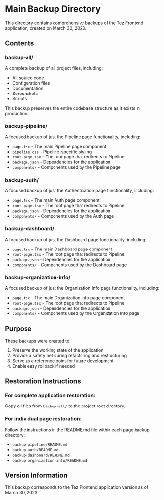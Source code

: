 # Main Backup Directory

This directory contains comprehensive backups of the Tez Frontend application, created on March 30, 2023.

## Contents

### backup-all/
A complete backup of all project files, including:
- All source code
- Configuration files
- Documentation
- Screenshots
- Scripts

This backup preserves the entire codebase structure as it exists in production.

### backup-pipeline/
A focused backup of just the Pipeline page functionality, including:
- `page.tsx` - The main Pipeline page component
- `pipeline.css` - Pipeline-specific styling
- `root-page.tsx` - The root page that redirects to Pipeline
- `package.json` - Dependencies for the application
- `components/` - Components used by the Pipeline page

### backup-auth/
A focused backup of just the Authentication page functionality, including:
- `page.tsx` - The main Auth page component 
- `root-page.tsx` - The root page that redirects to Pipeline
- `package.json` - Dependencies for the application
- `components/` - Components used by the Auth page

### backup-dashboard/
A focused backup of just the Dashboard page functionality, including:
- `page.tsx` - The main Dashboard page component
- `root-page.tsx` - The root page that redirects to Pipeline
- `package.json` - Dependencies for the application
- `components/` - Components used by the Dashboard page

### backup-organization-info/
A focused backup of just the Organization Info page functionality, including:
- `page.tsx` - The main Organization Info page component
- `root-page.tsx` - The root page that redirects to Pipeline
- `package.json` - Dependencies for the application
- `components/` - Components used by the Organization Info page

## Purpose

These backups were created to:
1. Preserve the working state of the application
2. Provide a safety net during refactoring and restructuring
3. Serve as a reference point for future development
4. Enable easy rollback if needed

## Restoration Instructions

### For complete application restoration:
Copy all files from `backup-all/` to the project root directory.

### For individual page restoration:
Follow the instructions in the README.md file within each page backup directory:
- `backup-pipeline/README.md`
- `backup-auth/README.md`
- `backup-dashboard/README.md`
- `backup-organization-info/README.md`

## Version Information

This backup corresponds to the Tez Frontend application version as of March 30, 2023. 